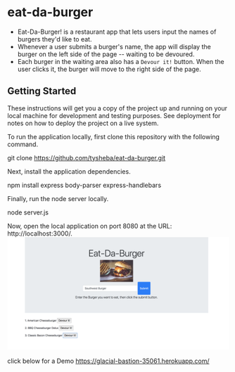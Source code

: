 # eat-da-burger

* Eat-Da-Burger! is a restaurant app that lets users input the names of burgers they'd like to eat.
* Whenever a user submits a burger's name, the app will display the burger on the left side of the page -- waiting to be devoured.
* Each burger in the waiting area also has a `Devour it!` button. When the user clicks it, the burger will move to the right side of the page.

## Getting Started

These instructions will get you a copy of the project up and running on your local machine for development and testing purposes. See deployment for notes on how to deploy the project on a live system.

To run the application locally, first clone this repository with the following command.

git clone https://github.com/tysheba/eat-da-burger.git

Next, install the application dependencies.

npm install express body-parser express-handlebars

Finally, run the node server locally.

node server.js

Now, open the local application on port 8080 at the URL: http://localhost:3000/.
<img src="public/assets/images/eat-da-burger.png">


click below for a Demo
https://glacial-bastion-35061.herokuapp.com/

